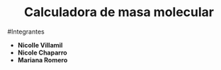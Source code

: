 <h1 align="center">Calculadora de masa molecular</h1>



#Integrantes
- **Nicolle Villamil**
- **Nicole Chaparro**
- **Mariana Romero** 
